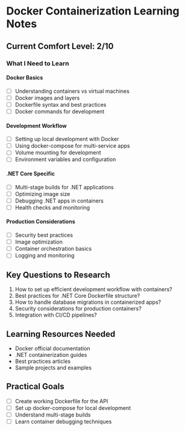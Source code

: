 # Docker Containerization Learning Notes

## Current Comfort Level: 2/10

### What I Need to Learn

#### Docker Basics
- [ ] Understanding containers vs virtual machines
- [ ] Docker images and layers
- [ ] Dockerfile syntax and best practices
- [ ] Docker commands for development

#### Development Workflow
- [ ] Setting up local development with Docker
- [ ] Using docker-compose for multi-service apps
- [ ] Volume mounting for development
- [ ] Environment variables and configuration

#### .NET Core Specific
- [ ] Multi-stage builds for .NET applications
- [ ] Optimizing image size
- [ ] Debugging .NET apps in containers
- [ ] Health checks and monitoring

#### Production Considerations
- [ ] Security best practices
- [ ] Image optimization
- [ ] Container orchestration basics
- [ ] Logging and monitoring

## Key Questions to Research
1. How to set up efficient development workflow with containers?
2. Best practices for .NET Core Dockerfile structure?
3. How to handle database migrations in containerized apps?
4. Security considerations for production containers?
5. Integration with CI/CD pipelines?

## Learning Resources Needed
- Docker official documentation
- .NET containerization guides
- Best practices articles
- Sample projects and examples

## Practical Goals
- [ ] Create working Dockerfile for the API
- [ ] Set up docker-compose for local development
- [ ] Understand multi-stage builds
- [ ] Learn container debugging techniques
